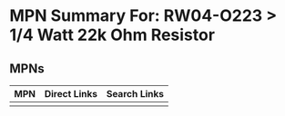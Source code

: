 



# MPN Summary For: RW04-O223 > 1/4 Watt 22k Ohm Resistor

## MPNs
  

|MPN|Direct Links|Search Links|
| :--- | :--- | :--- |
||||
